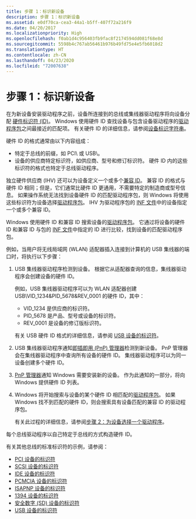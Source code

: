 ```yaml
---
title: 步骤 1：标识新设备
description: 步骤 1：标识新设备
ms.assetid: e0df70ca-cea3-44a1-b5ff-407f72a216f9
ms.date: 04/20/2017
ms.localizationpriority: High
ms.openlocfilehash: f0ab1d4c956403fb9fac8f2174594dd081f68e8d
ms.sourcegitcommit: 5598b4c767ab56461b976b49fd75e4e5fb6018d2
ms.translationtype: HT
ms.contentlocale: zh-CN
ms.lasthandoff: 04/23/2020
ms.locfileid: "72007638"
---
```

# <a name="step-1-the-new-device-is-identified"></a>步骤 1：标识新设备


在为新设备安装驱动程序之前，设备所连接到的总线或集线器驱动程序将向设备分配 [硬件标识符 (ID)](hardware-ids.md)。 Windows 使用硬件 ID 查找设备与包含设备驱动程序的[驱动程序包](driver-packages.md)之间最接近的匹配项。 有关硬件 ID 的详细信息，请参阅[设备标识字符串](device-identification-strings.md)。

硬件 ID 的格式通常由以下内容组成：

-   特定于总线的前缀，如 PCI\\ 或 USB\\。
-   设备的供应商特定标识符，如供应商、型号和修订标识符。 硬件 ID 内的这些标识符的格式也特定于总线驱动程序。

独立硬件供应商 (IHV) 还可以为设备定义一个或多个[兼容 ID](compatible-ids.md)。 兼容 ID 的格式与硬件 ID 相同；但是，它们通常比硬件 ID 更通用，不需要特定的制造商或型号信息。 如果操作系统无法找到设备硬件 ID 的匹配驱动程序包，则 Windows 将使用这些标识符为设备选择[驱动程序包](driver-packages.md)。 IHV 为驱动程序包的 [INF 文件](overview-of-inf-files.md)中的设备指定一个或多个兼容 ID。

Windows 使用硬件 ID 和兼容 ID 搜索设备的[驱动程序包](driver-packages.md)。 它通过将设备的硬件 ID 和兼容 ID 与包的 [INF 文件](overview-of-inf-files.md)中指定的 ID 进行比较，找到设备的匹配驱动程序包。

例如，当用户将无线局域网 (WLAN) 适配器插入连接到计算机的 USB 集线器的端口时，将执行以下步骤：

1.  USB 集线器驱动程序检测到设备。 根据它从适配器查询的信息，集线器驱动程序会创建设备的硬件 ID。

    例如，USB 集线器驱动程序可以为 WLAN 适配器创建 USB\\VID_1234&PID_5678&REV_0001 的硬件 ID，其中：

    -   VID_1234 是供应商的标识符。
    -   PID_5678 是产品、型号或设备的标识符。
    -   REV_0001 是设备的修订版标识符。

    有关 USB 硬件 ID 格式的详细信息，请参阅 [USB 设备的标识符](identifiers-for-usb-devices.md)。

2.  USB 集线器驱动程序通知[即插即用 (PnP) 管理器](pnp-manager.md)检测到新设备。 PnP 管理器会在集线器驱动程序中查询所有设备的硬件 ID。 集线器驱动程序可以为同一设备创建多个硬件 ID。

3.  [PnP 管理器](pnp-manager.md)通知 Windows 需要安装新的设备。 作为此通知的一部分，将向 Windows 提供硬件 ID 列表。

4.  Windows 将开始搜索与设备的某个硬件 ID 相匹配的[驱动程序包](driver-packages.md)。 如果 Windows 找不到匹配的硬件 ID，则会搜索具有设备匹配的兼容 ID 的驱动程序包。

    有关此过程的详细信息，请参阅[步骤 2：为设备选择一个驱动程序](step-2--a-driver-for-the-device-is-selected.md)。

每个总线驱动程序以自己特定于总线的方式构造硬件 ID。

有关其他总线的标准标识符的示例，请参阅：

*  [PCI 设备的标识符](identifiers-for-pci-devices.md)
*  [SCSI 设备的标识符](identifiers-for-scsi-devices.md)
*  [IDE 设备的标识符](identifiers-for-ide-devices.md)
*  [PCMCIA 设备的标识符](identifiers-for-pcmcia-devices.md)
*  [ISAPNP 设备的标识符](identifiers-for-isapnp-devices.md)
*  [1394 设备的标识符](identifiers-for-1394-devices.md)
*  [安全数字 (SD) 设备的标识符](identifiers-for-secure-digital--sd--devices.md)
*  [USB 设备的标识符](identifiers-for-usb-devices.md)


 





